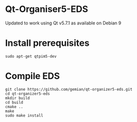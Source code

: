 # Qt-Organiser5-EDS

Updated to work using Qt v5.7.1 as available on Debian 9

# Install prerequisites
```
sudo apt-get qtpim5-dev
```

# Compile EDS

```
git clone https://github.com/gemian/qt-organizer5-eds.git
cd qt-organizer5-eds
mkdir build
cd build
cmake ..
make
sudo make install
```

